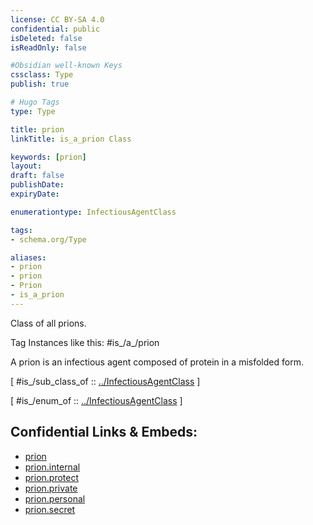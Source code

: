 ```yaml
---
license: CC BY-SA 4.0
confidential: public
isDeleted: false
isReadOnly: false

#Obsidian well-known Keys
cssclass: Type
publish: true

# Hugo Tags
type: Type

title: prion
linkTitle: is_a_prion Class

keywords: [prion]
layout: 
draft: false
publishDate:
expiryDate: 

enumerationtype: InfectiousAgentClass

tags:
- schema.org/Type

aliases:
- prion
- prion
- Prion
- is_a_prion
---
```


Class of all prions.

Tag Instances like this: 
#is_/a_/prion

A prion is an infectious agent composed of protein in a misfolded form.

[ #is_/sub_class_of :: [../InfectiousAgentClass](../InfectiousAgentClass) ]

[ #is_/enum_of :: [../InfectiousAgentClass](../InfectiousAgentClass) ]



## Confidential Links & Embeds: 
- [prion](../../../../../../../../_public/schema.org/Type/is_a_/intangible/enumeration/medical_enumeration/infectious_agent_class/prion.md) 
- [prion.internal](../../../../../../../../_internal/schema.org/Type/is_a_/intangible/enumeration/medical_enumeration/infectious_agent_class/prion.internal.md) 
- [prion.protect](../../../../../../../../_protect/schema.org/Type/is_a_/intangible/enumeration/medical_enumeration/infectious_agent_class/prion.protect.md) 
- [prion.private](../../../../../../../../_private/schema.org/Type/is_a_/intangible/enumeration/medical_enumeration/infectious_agent_class/prion.private.md) 
- [prion.personal](../../../../../../../../_personal/schema.org/Type/is_a_/intangible/enumeration/medical_enumeration/infectious_agent_class/prion.personal.md) 
- [prion.secret](../../../../../../../../_secret/schema.org/Type/is_a_/intangible/enumeration/medical_enumeration/infectious_agent_class/prion.secret.md) 
